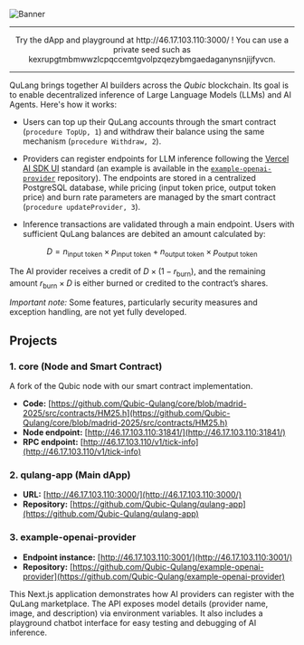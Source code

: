 ![Banner](../qulang-banner-rounded.png)

---

<div align="center">
  Try the dApp and playground at http://46.17.103.110:3000/ !  
  You can use a private seed such as kexrupgtmbmwwzlcpqccemtgvolpzqezybmgaedaganynsnjijfyvcn.
</div>

---

QuLang brings together AI builders across the _Qubic_ blockchain. Its goal is to enable decentralized inference of Large Language Models (LLMs) and AI Agents. Here's how it works:

- Users can top up their QuLang accounts through the smart contract (`procedure TopUp, 1`) and withdraw their balance using the same mechanism (`procedure Withdraw, 2`).

- Providers can register endpoints for LLM inference following the [Vercel AI SDK UI](https://sdk.vercel.ai/docs/ai-sdk-ui/overview) standard (an example is available in the [`example-openai-provider`](https://github.com/Qubic-Qulang/example-openai-provider) repository). The endpoints are stored in a centralized PostgreSQL database, while pricing (input token price, output token price) and burn rate parameters are managed by the smart contract (`procedure updateProvider, 3`).

- Inference transactions are validated through a main endpoint. Users with sufficient QuLang balances are debited an amount calculated by:

$$ D = n_{\text{input token}} \times p_{\text{input token}} + n_{\text{output token}} \times p_{\text{output token}} $$

The AI provider receives a credit of $D \times (1 - r_{\text{burn}})$, and the remaining amount $r_{\text{burn}} \times D$ is either burned or credited to the contract’s shares.

*Important note:* Some features, particularly security measures and exception handling, are not yet fully developed.

## Projects

### 1. core (Node and Smart Contract)

A fork of the Qubic node with our smart contract implementation.  
- **Code:** [https://github.com/Qubic-Qulang/core/blob/madrid-2025/src/contracts/HM25.h](https://github.com/Qubic-Qulang/core/blob/madrid-2025/src/contracts/HM25.h)  
- **Node endpoint:** [http://46.17.103.110:31841/](http://46.17.103.110:31841/)  
- **RPC endpoint:** [http://46.17.103.110/v1/tick-info](http://46.17.103.110/v1/tick-info)

### 2. qulang-app (Main dApp)

- **URL:** [http://46.17.103.110:3000/](http://46.17.103.110:3000/)  
- **Repository:** [https://github.com/Qubic-Qulang/qulang-app](https://github.com/Qubic-Qulang/qulang-app)

### 3. example-openai-provider

- **Endpoint instance:** [http://46.17.103.110:3001/](http://46.17.103.110:3001/)  
- **Repository:** [https://github.com/Qubic-Qulang/example-openai-provider](https://github.com/Qubic-Qulang/example-openai-provider)

This Next.js application demonstrates how AI providers can register with the QuLang marketplace. The API exposes model details (provider name, image, and description) via environment variables. It also includes a playground chatbot interface for easy testing and debugging of AI inference.
